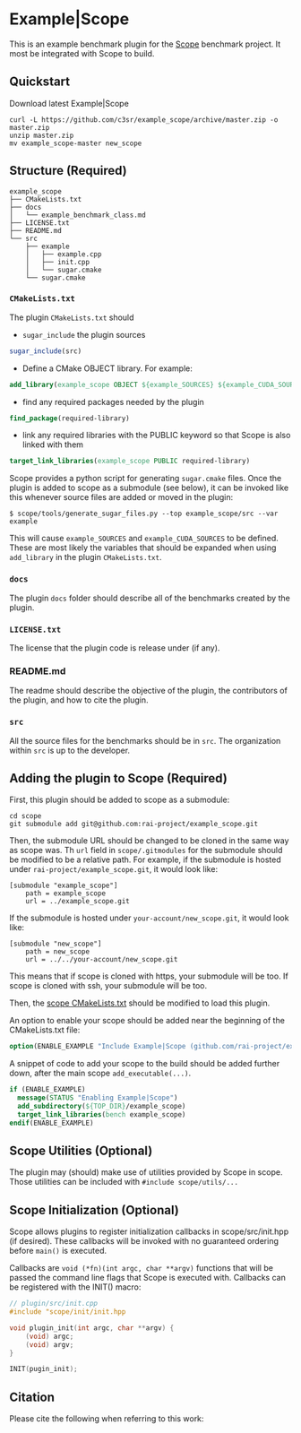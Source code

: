 # Example|Scope

This is an example benchmark plugin for the [Scope](github.com/rai-project/scopes) benchmark project.
It most be integrated with Scope to build.

## Quickstart

Download latest Example|Scope

```
curl -L https://github.com/c3sr/example_scope/archive/master.zip -o master.zip
unzip master.zip
mv example_scope-master new_scope
```

## Structure (Required)

```
example_scope
├── CMakeLists.txt
├── docs
│   └── example_benchmark_class.md
├── LICENSE.txt
├── README.md
└── src
    ├── example
    │   ├── example.cpp
    │   ├── init.cpp
    │   └── sugar.cmake
    └── sugar.cmake
```

### `CMakeLists.txt`

The plugin `CMakeLists.txt` should 
* `sugar_include` the plugin sources

```cmake
sugar_include(src)
```

* Define a CMake OBJECT library. For example:

```cmake
add_library(example_scope OBJECT ${example_SOURCES} ${example_CUDA_SOURCES})
```

* find any required packages needed by the plugin

```cmake
find_package(required-library)
```
* link any required libraries with the PUBLIC keyword so that Scope is also linked with them

```cmake
target_link_libraries(example_scope PUBLIC required-library)
```

Scope provides a python script for generating `sugar.cmake` files.
Once the plugin is added to scope as a submodule (see below), it can be invoked like this whenever source files are added or moved in the plugin:

    $ scope/tools/generate_sugar_files.py --top example_scope/src --var example

This will cause `example_SOURCES` and `example_CUDA_SOURCES` to be defined.
These are most likely the variables that should be expanded when using `add_library` in the plugin `CMakeLists.txt`.

### `docs`

The plugin `docs` folder should describe all of the benchmarks created by the plugin.

### `LICENSE.txt`

The license that the plugin code is release under (if any).

### README.md

The readme should describe the objective of the plugin, the contributors of the plugin, and how to cite the plugin.

### `src`

All the source files for the benchmarks should be in `src`.
The organization within `src` is up to the developer.

## Adding the plugin to Scope (Required)

First, this plugin should be added to scope as a submodule:

    cd scope
    git submodule add git@github.com:rai-project/example_scope.git

Then, the submodule URL should be changed to be cloned in the same way as scope was.
Th `url` field in `scope/.gitmodules` for the submodule should be modified to be a relative path.
For example, if the submodule is hosted under `rai-project/example_scope.git`, it would look like:

```
[submodule "example_scope"]
	path = example_scope
	url = ../example_scope.git
```

If the submodule is hosted under `your-account/new_scope.git`, it would look like:

```
[submodule "new_scope"]
	path = new_scope
	url = ../../your-account/new_scope.git
```

This means that if scope is cloned with https, your submodule will be too.
If scope is cloned with ssh, your submodule will be too.

Then, the [scope CMakeLists.txt](https://github.com/rai-project/scope/blob/master/CMakeLists.txt) should be modified to load this plugin.

An option to enable your scope should be added near the beginning of the CMakeLists.txt file:

```cmake
option(ENABLE_EXAMPLE "Include Example|Scope (github.com/rai-project/example_scope)" ON)
```

A snippet of code to add your scope to the build should be added further down, after the main scope `add_executable(...)`.

```cmake
if (ENABLE_EXAMPLE)
  message(STATUS "Enabling Example|Scope")
  add_subdirectory(${TOP_DIR}/example_scope)
  target_link_libraries(bench example_scope)
endif(ENABLE_EXAMPLE)
```

## Scope Utilities (Optional)

The plugin may (should) make use of utilities provided by Scope in scope.
Those utilities can be included with `#include scope/utils/...`

## Scope Initialization (Optional)

Scope allows plugins to register initialization callbacks in scope/src/init.hpp (if desired).
These callbacks will be invoked with no guaranteed ordering before `main()` is executed.

Callbacks are `void (*fn)(int argc, char **argv)` functions that will be passed the command line flags that Scope is executed with.
Callbacks can be registered with the INIT() macro:

```cpp
// plugin/src/init.cpp
#include "scope/init/init.hpp

void plugin_init(int argc, char **argv) {
    (void) argc;
    (void) argv;
}

INIT(pugin_init);
```

## Citation

Please cite the following when referring to this work:
